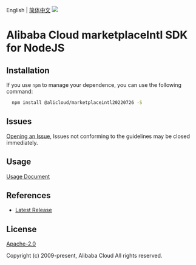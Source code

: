 English | [简体中文](README-CN.md)
![](https://aliyunsdk-pages.alicdn.com/icons/AlibabaCloud.svg)

# Alibaba Cloud marketplaceIntl SDK for NodeJS

## Installation
If you use `npm` to manage your dependence, you can use the following command:

```sh
  npm install @alicloud/marketplaceintl20220726 -S
```

## Issues
[Opening an Issue](https://github.com/aliyun/alibabacloud-typescript-sdk/issues/new), Issues not conforming to the guidelines may be closed immediately.

## Usage
[Usage Document](https://github.com/aliyun/alibabacloud-typescript-sdk/blob/master/docs/Usage-EN.md#quick-examples)

## References
* [Latest Release](https://github.com/aliyun/alibabacloud-typescript-sdk/)

## License
[Apache-2.0](http://www.apache.org/licenses/LICENSE-2.0)

Copyright (c) 2009-present, Alibaba Cloud All rights reserved.
